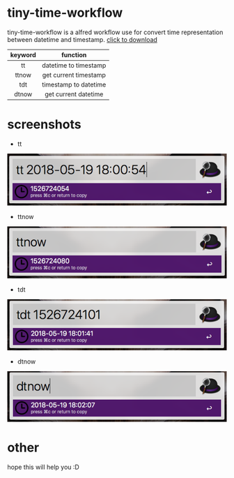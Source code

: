 # tiny-time-workflow

tiny-time-workflow is a alfred workflow use for convert time representation between datetime and timestamp. [click to download](https://github.com/3vilive/tiny-time-workflow/raw/master/TinyTime.alfredworkflow)

| keyword | function |
| :--: | :--: |
| tt | datetime to timestamp |
| ttnow | get current timestamp |
| tdt | timestamp to datetime |
| dtnow | get current datetime |

# screenshots

* tt

![](/pics/tt.png)

* ttnow

![](/pics/ttnow.png)

* tdt

![](/pics/tdt.png)

* dtnow

![](/pics/dtnow.png)

# other
hope this will help you :D
